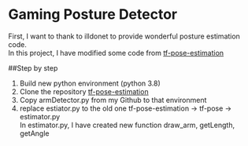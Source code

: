 # Gaming Posture Detector
First, I want to thank to illdonet to provide wonderful posture estimation code.<br>
In this project, I have modified some code from [tf-pose-estimation](https://github.com/gsethi2409/tf-pose-estimation)

##Step by step
1. Build new python environment (python 3.8)
3. Clone the repository [tf-pose-estimation](https://github.com/gsethi2409/tf-pose-estimation)
4. Copy armDetector.py from my Github to that environment
5. replace estiator.py to the old one tf-pose-estimation -> tf-pose -> estimator.py\
In estimator.py, I have created new function draw_arm, getLength, getAngle
